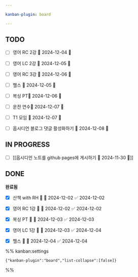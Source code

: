```yaml
---

kanban-plugin: board

---
```


## TODO

- [ ] 영어 RC 2강 📅 2024-12-04 🔺
- [ ] 영어 LC 2강 📅 2024-12-05 🔺
- [ ] 영어 RC 3강 📅 2024-12-06 🔺
- [ ] 헬스 📅 2024-12-05 🔺
- [ ] 복싱 PT📅 2024-12-06 🔺
- [ ] 운전 연수📅 2024-12-07 🔺
- [ ] T1 모임 📅 2024-12-07 🔽
- [ ] 옵시디언 블로그 댓글 활성화하기 📅 2024-12-08 🔼


## IN PROGRESS

- [ ] [[옵시디언 노트를 github pages에 게시하기 📅 2024-11-30 🔼]]


## DONE

**완료됨**
- [x] 산책 with RH 🔺 📅 2024-12-02 ✅ 2024-12-02
- [x] 영어 RC 1강 🔺 📅 2024-12-02 ✅ 2024-12-02
- [x] 복싱 PT 🔺 📅 2024-12-03 ✅ 2024-12-03
- [x] 영어 LC 1강 🔺 📅 2024-12-03 ✅ 2024-12-04
- [x] 헬스 🔺 📅 2024-12-04 ✅ 2024-12-04




%% kanban:settings
```
{"kanban-plugin":"board","list-collapse":[false]}
```
%%